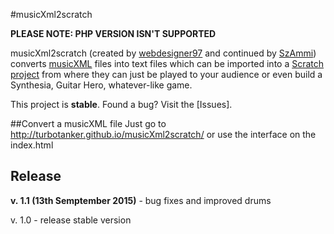 #musicXml2scratch

**PLEASE NOTE: PHP VERSION ISN'T SUPPORTED**

musicXml2scratch (created by [webdesigner97](https://github.com/webdesigner97) and continued by [SzAmmi](https://github.com/SzAmmi)) converts [musicXML](http://www.musicxml.org/) files
into text files which can be imported into a [Scratch project](https://scratch.mit.edu/projects/61176034/)
from where they can just be played to your audience or even build a Synthesia, Guitar Hero,
whatever-like game.

This project is **stable**. Found a bug? Visit the [Issues].

##Convert a musicXML file
    Just go to http://turbotanker.github.io/musicXml2scratch/
    or use the interface on the index.html
    
## Release
**v. 1.1 (13th Semptember 2015)** - bug fixes and improved drums

v. 1.0 - release stable version
